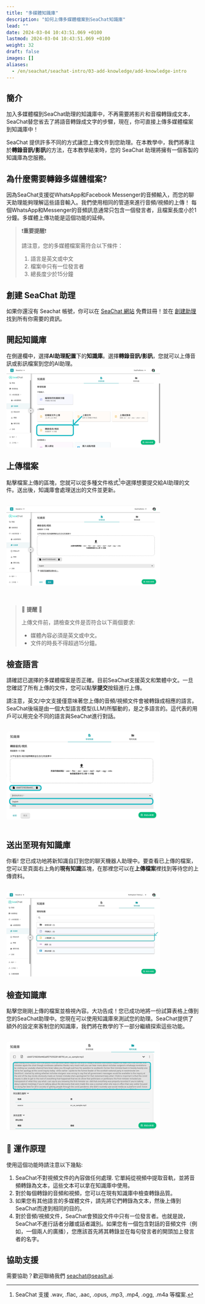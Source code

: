 ```yaml
---
title: "多媒體知識庫"
description: "如何上傳多媒體檔案到SeaChat知識庫"
lead: ""
date: 2024-03-04 10:43:51.069 +0100
lastmod: 2024-03-04 10:43:51.069 +0100
weight: 32
draft: false
images: []
aliases:
  - /en/seachat/seachat-intro/03-add-knowledge/add-knowledge-intro
---
```


## 簡介
加入多媒體檔到SeaChat助理的知識庫中，不再需要將影片和音檔轉錄成文本，SeaChat替您省去了將語音轉錄成文字的步驟，現在，你可直接上傳多媒體檔案到知識庫中！

SeaChat 提供許多不同的方式讓您上傳文件到您助理。在本教學中，我們將專注於**轉錄音訊/影訊**的方法，在本教學結束時，您的 SeaChat 助理將擁有一個客製的知識庫為您服務。

## 為什麼需要轉錄多媒體檔案?
因為SeaChat支援從WhatsApp和Facebook Messenger的音頻輸入，而您的聊天助理能夠理解這些語音輸入。我們使用相同的管道來進行音頻/視頻的上傳！
每個WhatsApp和Messenger的音頻訊息通常只包含一個發言者，且檔案長度小於1分鐘。多媒體上傳功能是這個功能的延伸。

> :exclamation:**重要提醒**:exclamation:
>
> 請注意，您的多媒體檔案需符合以下條件：
> 1. 語言是英文或中文
> 2. 檔案中只有一位發言者
> 3. 總長度少於15分鐘


## 創建 SeaChat 助理

如果你還沒有 Seachat 帳號，你可以在 [SeaChat 網站](https://chat.seasalt.ai/) 免費註冊！並在 [創建助理](/zh/seachat/seachat-intro/02-create-agent/) 找到所有你需要的資訊。

## 開起知識庫
在側邊欄中，選擇**AI助理配置**下的**知識庫**。選擇**轉錄音訊/影訊**，您就可以上傳音訊或影訊檔案到您的AI助理。
<br/>
<img width="80%" style="border-radius: 0.4rem" src="/images/product-updates/seachat/zh/tutorial-add-knowledge/multimedia/20240319-multimedia-tutorial-step2.png" alt="Image of the Knowledge Base dashboard through the Agent Configuration in the sidebar menu to show how to upload a CSV or JSON file to an agent by selecting Upload from Template File.">

## 上傳檔案
點擊檔案上傳的區塊，您就可以從多種文件格式[^1]中選擇想要提交給AI助理的文件。送出後，知識庫會處理送出的文件並更新。
[^1]: SeaChat 支援 .wav, .flac, .aac, .opus, .mp3, .mp4, .ogg, .m4a 等檔案.

<br/>
<img width="80%" style="border-radius: 0.4rem" src="/images/product-updates/seachat/zh/tutorial-add-knowledge/multimedia/20240319-multimedia-tutorial-step3.png" alt="Screenshot illustrating the navigation through the dashboard of knowledge base for SeaChat's AI agents. It illustrates the user interface">
<br/>
<br/>
<br/>

> :rotating_light: **提醒** :rotating_light:
>
> 上傳文件前，請檢查文件是否符合以下兩個要求:
> - 媒體內容必須是英文或中文。
> - 文件的時長不得超過15分鐘。

## 檢查語言

請確認已選擇的多媒體檔案是否正確。目前SeaChat支援英文和繁體中文。一旦您確認了所有上傳的文件，您可以點擊**提交**按鈕進行上傳。

請注意，英文/中文支援僅意味著您上傳的音頻/視頻文件會被轉錄成相應的語言。SeaChat後端是由一個大型語言模型(LLM)所驅動的，是之多語言的。這代表的用戶可以用完全不同的語言與SeaChat進行對話。

<br/>
<img width="80%" style="border-radius: 0.4rem" src="/images/product-updates/seachat/zh/tutorial-add-knowledge/multimedia/20240319-multimedia-tutorial-step4.png" alt="Interface of SeaChat showing the bulk upload feature with a drag and drop zone and a section below for monitoring the status of each file being uploaded and a preview section for the spreadsheet data, reminding users to verify file format and content before submission.">
<br/>
<br/>


## 送出至現有知識庫
你看! 您已成功地將新知識自訂到您的聊天機器人助理中。要查看已上傳的檔案，您可以至頁面右上角的**現有知識**區塊，在那裡您可以在**上傳檔案**裡找到等待您的上傳資料。

<br/>
<img width="80%" style="border-radius: 0.4rem" src="/images/product-updates/seachat/zh/tutorial-add-knowledge/multimedia/20240319-multimedia-tutorial-step5.jpg" alt="Visual guide highlighting the process to finalize file uploads for agent customization by clicking the 'Submit' button, with a follow-up view of the 'Existing' section in the screen top-right showcasing the uploaded files in the 'Files' section.">


## 檢查知識庫
點擊您剛剛上傳的檔案並檢視內容。大功告成！您已成功地將一份試算表格上傳到您的SeaChat助理中。您現在可以使用知識庫來測試您的助理。SeaChat提供了額外的設定來客制您的知識庫，我們將在教學的下一部分繼續探索這些功能。

<br/>
<img width="80%" style="border-radius: 0.4rem" src="/images/product-updates/seachat/zh/tutorial-add-knowledge/multimedia/20240319-multimedia-tutorial-step6.png" alt="Visual guide highlighting the process to finalize file uploads for agent customization by clicking the 'Next' button, with a follow-up view of the 'Existing' section in the screen top-right showcasing the uploaded files in the 'Files' section.">


## :brain: 運作原理

使用這個功能時請注意以下幾點:

1. SeaChat不對視頻文件的內容做任何處理. 它單純從視頻中提取音軌，並將音頻轉錄為文本，這些文本可以拿在知識庫中使用。
2. 對於每個轉錄的音頻和視頻，您可以在現有知識庫中檢查轉錄品質。
3. 如果您有其他語言的多媒體文件，請先將它們轉錄為文本，然後上傳到SeaChat而達到相同的目的。
4. 對於音頻/視頻文件，SeaChat會預設文件中只有一位發言者。也就是說，SeaChat不進行話者分離或話者識別。如果您有一個包含對話的音頻文件（例如，一個兩人的廣播），您應該首先將其轉錄並在每句發言者的開頭加上發言者的名字。



## 協助支援
需要協助？歡迎聯絡我們 [seachat@seaslt.ai](mailto:seachat@seaslt.ai).
